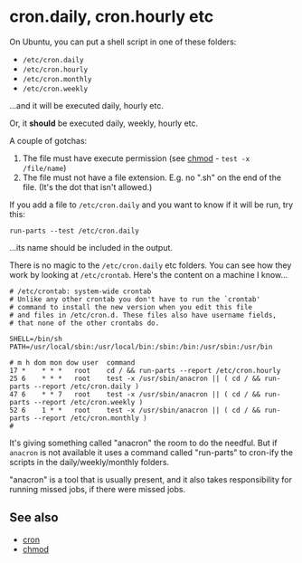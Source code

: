 # cron.daily, cron.hourly etc

On Ubuntu, you can put a shell script in one of these folders:

- `/etc/cron.daily`
- `/etc/cron.hourly`
- `/etc/cron.monthly`
- `/etc/cron.weekly`

...and it will be executed daily, hourly etc.

Or, it **should** be executed daily, weekly, hourly etc.

A couple of gotchas:

1. The file must have execute permission (see [chmod](chmod_file_permissions.md) - `test -x /file/name`)
2. The file must not have a file extension. E.g. no ".sh" on the end of the file. (It's the dot that isn't allowed.)

If you add a file to `/etc/cron.daily` and you want to know if it will be run, try this:

	run-parts --test /etc/cron.daily

...its name should be included in the output.

There is no magic to the `/etc/cron.daily` etc folders. You can see how they work by looking at `/etc/crontab`. Here's the content on a machine I know...

	# /etc/crontab: system-wide crontab
	# Unlike any other crontab you don't have to run the `crontab'
	# command to install the new version when you edit this file
	# and files in /etc/cron.d. These files also have username fields,
	# that none of the other crontabs do.

	SHELL=/bin/sh
	PATH=/usr/local/sbin:/usr/local/bin:/sbin:/bin:/usr/sbin:/usr/bin

	# m h dom mon dow user  command
	17 *    * * *   root    cd / && run-parts --report /etc/cron.hourly
	25 6    * * *   root    test -x /usr/sbin/anacron || ( cd / && run-parts --report /etc/cron.daily )
	47 6    * * 7   root    test -x /usr/sbin/anacron || ( cd / && run-parts --report /etc/cron.weekly )
	52 6    1 * *   root    test -x /usr/sbin/anacron || ( cd / && run-parts --report /etc/cron.monthly )
	#

It's giving something called "anacron" the room to do the needful. But if `anacron` is not available it uses a command called "run-parts" to cron-ify the scripts in the daily/weekly/monthly folders.

"anacron" is a tool that is usually present, and it also takes responsibility for running missed jobs, if there were missed jobs.

## See also

- [cron](cron.md)
- [chmod](chmod_file_permissions.md)
